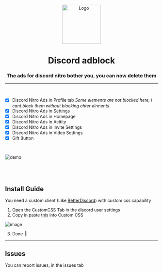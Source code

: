 <p align="center">
  <img src="https://raw.githubusercontent.com/CroissantDuNord/discord-adblock/main/media/logo.svg" width="128px" height="128px" alt="Logo">
</p>
<h1 align="center">Discord adblock</h1>
<h3 align="center">The ads for discord nitro bother you, you can now delete them</h3>
</p>
 
 ---
 
&nbsp;
 
- [x] Discord Nitro Ads in Profile tab *Some elements are not blocked here, i cant block them without blocking ohter elrments*
- [x] Discord Nitro Ads in Settings
- [x] Discord Nitro Ads in Homepage
- [x] Discord Nitro Ads in Acitity
- [x] Discord Nitro Ads in Invite Settings
- [x] Discord Nitro Ads in Video Settings
- [x] Gift Button

&nbsp;

![demo](https://github.com/CroissantDuNord/discord-adblock/blob/main/media/demo.png?raw=true)

&nbsp;
---

## Install Guide

You need a custom client (Like [BetterDiscord](https://betterdiscord.app/)) with custom css capability

1. Open the CustomCSS Tab in the discord user settings
2. Copy in paste [this](https://raw.githubusercontent.com/CroissantDuNord/discord-adblock/main/adblock.css) into Custom CSS

![image](https://user-images.githubusercontent.com/79372025/204670948-cde707d0-5489-4726-9f7e-a46edc8d6d19.png)


3. Done 🎉


****

## Issues

You can report issues, in the issues tab

